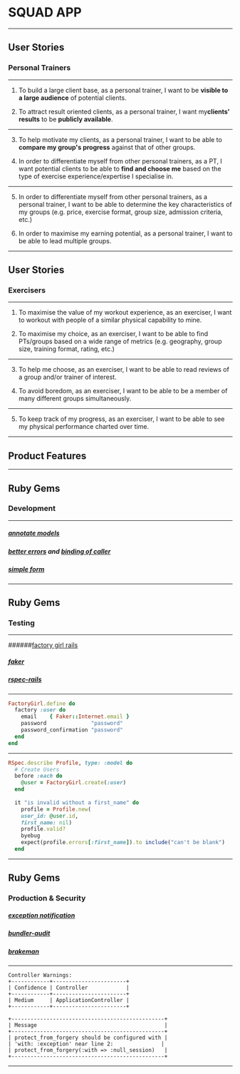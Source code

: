 # SQUAD APP

---

## User Stories

### Personal Trainers

---

1. To build a large client base, as a personal trainer, I want to be **visible to a large audience** of potential clients.

2. To attract result oriented clients, as a personal trainer, I want my**clients' results** to be **publicly available**.

---

3. To help motivate my clients, as a personal trainer, I want to be able to **compare my group's progress** against that of other groups.

4. In order to differentiate myself from other personal trainers, as a PT, I want potential clients to be able to **find and choose me** based on the type of exercise experience/expertise I specialise in.

---

5. In order to differentiate myself from other personal trainers, as a personal trainer, I want to be able to determine the key characteristics of my groups (e.g. price, exercise format, group size, admission criteria, etc.)

6. In order to maximise my earning potential, as a personal trainer, I want to be able to lead multiple groups.

---

## User Stories

### Exercisers

---

1. To maximise the value of my workout experience, as an exerciser, I want to workout with people of a similar physical capability to mine.

2. To maximise my choice, as an exerciser, I want to be able to find PTs/groups based on a wide range of metrics (e.g. geography, group size, training format, rating, etc.)

---

3. To help me choose, as an exerciser, I want to be able to read reviews of a group and/or trainer of interest.

4. To avoid boredom, as an exerciser, I want to be able to be a member of many different groups simultaneously.

---

5. To keep track of my progress, as an exerciser, I want to be able to see my physical performance charted over time.

---

## Product Features



---

## Ruby Gems

### Development

---

##### [annotate models](https://github.com/ctran/annotate_models)

##### [better errors](https://github.com/charliesome/better_errors) and [binding of caller](https://github.com/banister/binding_of_caller)

##### [simple form](https://github.com/plataformatec/simple_form)

---

## Ruby Gems

### Testing

---

######[factory girl rails](https://github.com/thoughtbot/factory_girl_rails)

##### [faker](https://github.com/stympy/faker)

##### [rspec-rails](https://github.com/rspec/rspec-rails)

---

```ruby
FactoryGirl.define do
  factory :user do
    email    { Faker::Internet.email }
    password              "password"
    password_confirmation "password"
  end
end
```

---

```ruby
RSpec.describe Profile, type: :model do
  # Create Users
  before :each do
    @user = FactoryGirl.create(:user)
  end
  
  it "is invalid without a first_name" do
    profile = Profile.new(
    user_id: @user.id,
    first_name: nil)
    profile.valid?
    byebug
    expect(profile.errors[:first_name]).to include("can't be blank")
  end
```
---

## Ruby Gems

### Production & Security

##### [exception notification](https://github.com/smartinez87/exception_notification)

##### [bundler-audit](https://github.com/rubysec/bundler-audit)

##### [brakeman](https://github.com/presidentbeef/brakeman)

---

```
Controller Warnings:
+------------+-----------------------+
| Confidence | Controller            |
+------------+-----------------------+
| Medium     | ApplicationController |
+------------+-----------------------+

+------------------------------------------------+
| Message                                        |
+------------------------------------------------+
| protect_from_forgery should be configured with | 
| 'with: :exception' near line 2:			    |
| protect_from_forgery(:with => :null_session)   |
+------------------------------------------------+
```

---